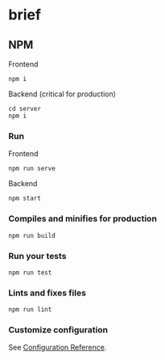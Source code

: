 # brief

## NPM
Frontend
```
npm i
```
Backend (critical for production)
```
cd server
npm i
```

### Run
Frontend
```
npm run serve
```
Backend
```
npm start
```

### Compiles and minifies for production
```
npm run build
```

### Run your tests
```
npm run test
```

### Lints and fixes files
```
npm run lint
```

### Customize configuration
See [Configuration Reference](https://cli.vuejs.org/config/).
